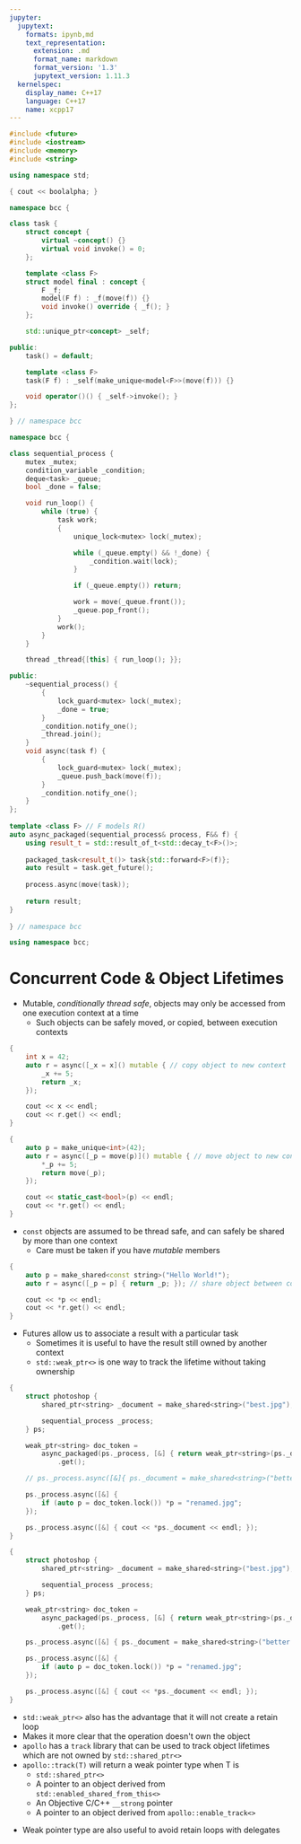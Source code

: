 ```yaml
---
jupyter:
  jupytext:
    formats: ipynb,md
    text_representation:
      extension: .md
      format_name: markdown
      format_version: '1.3'
      jupytext_version: 1.11.3
  kernelspec:
    display_name: C++17
    language: C++17
    name: xcpp17
---
```


```c++ slideshow={"slide_type": "skip"}
#include <future>
#include <iostream>
#include <memory>
#include <string>

using namespace std;

{ cout << boolalpha; }
```

```c++ run_control={"marked": true} slideshow={"slide_type": "skip"}
namespace bcc {

class task {
    struct concept {
        virtual ~concept() {}
        virtual void invoke() = 0;
    };

    template <class F>
    struct model final : concept {
        F _f;
        model(F f) : _f(move(f)) {}
        void invoke() override { _f(); }
    };

    std::unique_ptr<concept> _self;

public:
    task() = default;

    template <class F>
    task(F f) : _self(make_unique<model<F>>(move(f))) {}

    void operator()() { _self->invoke(); }
};

} // namespace bcc
```

```c++ slideshow={"slide_type": "skip"}
namespace bcc {

class sequential_process {
    mutex _mutex;
    condition_variable _condition;
    deque<task> _queue;
    bool _done = false;

    void run_loop() {
        while (true) {
            task work;
            {
                unique_lock<mutex> lock(_mutex);

                while (_queue.empty() && !_done) {
                    _condition.wait(lock);
                }

                if (_queue.empty()) return;

                work = move(_queue.front());
                _queue.pop_front();
            }
            work();
        }
    }

    thread _thread{[this] { run_loop(); }};

public:
    ~sequential_process() {
        {
            lock_guard<mutex> lock(_mutex);
            _done = true;
        }
        _condition.notify_one();
        _thread.join();
    }
    void async(task f) {
        {
            lock_guard<mutex> lock(_mutex);
            _queue.push_back(move(f));
        }
        _condition.notify_one();
    }
};
    
template <class F> // F models R()
auto async_packaged(sequential_process& process, F&& f) {
    using result_t = std::result_of_t<std::decay_t<F>()>;
    
    packaged_task<result_t()> task{std::forward<F>(f)};
    auto result = task.get_future();
    
    process.async(move(task));
    
    return result;
}
    
} // namespace bcc

using namespace bcc;
```

<!-- #region slideshow={"slide_type": "slide"} -->
# Concurrent Code & Object Lifetimes
<!-- #endregion -->

<!-- #region slideshow={"slide_type": "fragment"} -->
- Mutable, _conditionally thread safe_, objects may only be accessed from one execution context at a time
    - Such objects can be safely moved, or copied, between execution contexts
<!-- #endregion -->

<!-- #region slideshow={"slide_type": "fragment"} -->
```cpp
{
    int x = 42;
    auto r = async([_x = x]() mutable { // copy object to new context
        _x += 5;
        return _x;
    });

    cout << x << endl;
    cout << r.get() << endl;
}
```
<!-- #endregion -->

<!-- #region slideshow={"slide_type": "slide"} -->
```cpp
{
    auto p = make_unique<int>(42);
    auto r = async([_p = move(p)]() mutable { // move object to new context
        *_p += 5;
        return move(_p);
    }); 

    cout << static_cast<bool>(p) << endl;
    cout << *r.get() << endl;
}
```
<!-- #endregion -->

<!-- #region slideshow={"slide_type": "slide"} -->
- `const` objects are assumed to be thread safe, and can safely be shared by more than one context
    - Care must be taken if you have _mutable_ members
<!-- #endregion -->

<!-- #region slideshow={"slide_type": "fragment"} -->
```cpp
{
    auto p = make_shared<const string>("Hello World!");
    auto r = async([_p = p] { return _p; }); // share object between contexts

    cout << *p << endl;
    cout << *r.get() << endl;
}
```
<!-- #endregion -->

<!-- #region slideshow={"slide_type": "slide"} -->
- Futures allow us to associate a result with a particular task
    - Sometimes it is useful to have the result still owned by another context
    - `std::weak_ptr<>` is one way to track the lifetime without taking ownership
<!-- #endregion -->

<!-- #region slideshow={"slide_type": "slide"} -->
```cpp
{
    struct photoshop {
        shared_ptr<string> _document = make_shared<string>("best.jpg");

        sequential_process _process;
    } ps;

    weak_ptr<string> doc_token =
        async_packaged(ps._process, [&] { return weak_ptr<string>(ps._document); })
            .get();

    // ps._process.async([&]{ ps._document = make_shared<string>("better.png"); });

    ps._process.async([&] {
        if (auto p = doc_token.lock()) *p = "renamed.jpg";
    });

    ps._process.async([&] { cout << *ps._document << endl; });
}
```
<!-- #endregion -->

<!-- #region slideshow={"slide_type": "slide"} -->
```cpp
{
    struct photoshop {
        shared_ptr<string> _document = make_shared<string>("best.jpg");

        sequential_process _process;
    } ps;

    weak_ptr<string> doc_token =
        async_packaged(ps._process, [&] { return weak_ptr<string>(ps._document); })
            .get();

    ps._process.async([&] { ps._document = make_shared<string>("better.png"); });

    ps._process.async([&] {
        if (auto p = doc_token.lock()) *p = "renamed.jpg";
    });

    ps._process.async([&] { cout << *ps._document << endl; });
}
```
<!-- #endregion -->

<!-- #region slideshow={"slide_type": "slide"} -->
- `std::weak_ptr<>` also has the advantage that it will not create a retain loop
- Makes it more clear that the operation doesn't own the object
- `apollo` has a `track` library that can be used to track object lifetimes which are not owned by `std::shared_ptr<>`
- `apollo::track(T)` will return a weak pointer type when T is
    - `std::shared_ptr<>`
    - A pointer to an object derived from `std::enabled_shared_from_this<>`
    - An Objective C/C++ `__strong` pointer
    - A pointer to an object derived from `apollo::enable_track<>`
<!-- #endregion -->

<!-- #region slideshow={"slide_type": "fragment"} -->
- Weak pointer type are also useful to avoid retain loops with delegates
<!-- #endregion -->

```c++

```

